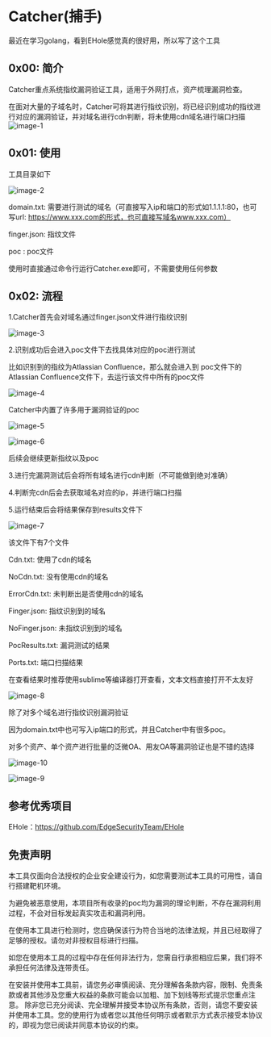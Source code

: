 # Catcher(捕手)

最近在学习golang，看到EHole感觉真的很好用，所以写了这个工具

## 0x00: 简介

Catcher重点系统指纹漏洞验证工具，适用于外网打点，资产梳理漏洞检查。

在面对大量的子域名时，Catcher可将其进行指纹识别，将已经识别成功的指纹进行对应的漏洞验证，并对域名进行cdn判断，将未使用cdn域名进行端口扫描
![image-1](https://github.com/wudijun/Catcher/blob/master/image/1.png)


## 0x01: 使用

工具目录如下

![image-2](https://github.com/wudijun/Catcher/blob/master/image/2.png)

domain.txt: 需要进行测试的域名（可直接写入ip和端口的形式如1.1.1.1:80，也可写url: https://www.xxx.com的形式，也可直接写域名www.xxx.com）

finger.json: 指纹文件

poc : poc文件



使用时直接通过命令行运行Catcher.exe即可，不需要使用任何参数

## 0x02: 流程

1.Catcher首先会对域名通过finger.json文件进行指纹识别

![image-3](https://github.com/wudijun/Catcher/blob/master/image/3.png)

2.识别成功后会进入poc文件下去找具体对应的poc进行测试

比如识别到的指纹为Atlassian Confluence，那么就会进入到 poc文件下的Atlassian Confluence文件下，去运行该文件中所有的poc文件

![image-4](https://github.com/wudijun/Catcher/blob/master/image/4.png)

 Catcher中内置了许多用于漏洞验证的poc

![image-5](https://github.com/wudijun/Catcher/blob/master/image/5.png)

![image-6](https://github.com/wudijun/Catcher/blob/master/image/6.png)

后续会继续更新指纹以及poc

3.进行完漏洞测试后会将所有域名进行cdn判断（不可能做到绝对准确）

4.判断完cdn后会去获取域名对应的ip，并进行端口扫描

5.运行结束后会将结果保存到results文件下

![image-7](https://github.com/wudijun/Catcher/blob/master/image/7.png)

该文件下有7个文件 

Cdn.txt: 使用了cdn的域名

NoCdn.txt: 没有使用cdn的域名

ErrorCdn.txt: 未判断出是否使用cdn的域名

Finger.json: 指纹识别到的域名

NoFinger.json: 未指纹识别到的域名

PocResults.txt: 漏洞测试的结果

Ports.txt: 端口扫描结果

 

在查看结果时推荐使用sublime等编译器打开查看，文本文档直接打开不太友好

![image-8](https://github.com/wudijun/Catcher/blob/master/image/8.png)

除了对多个域名进行指纹识别漏洞验证

因为domain.txt中也可写入ip端口的形式，并且Catcher中有很多poc。

对多个资产、单个资产进行批量的泛微OA、用友OA等漏洞验证也是不错的选择

![image-10](https://github.com/wudijun/Catcher/blob/master/image/10.png)

![image-9](https://github.com/wudijun/Catcher/blob/master/image/9.png) 



## 参考优秀项目

EHole：https://github.com/EdgeSecurityTeam/EHole

## 免责声明
本工具仅面向合法授权的企业安全建设行为，如您需要测试本工具的可用性，请自行搭建靶机环境。

为避免被恶意使用，本项目所有收录的poc均为漏洞的理论判断，不存在漏洞利用过程，不会对目标发起真实攻击和漏洞利用。

在使用本工具进行检测时，您应确保该行为符合当地的法律法规，并且已经取得了足够的授权。请勿对非授权目标进行扫描。

如您在使用本工具的过程中存在任何非法行为，您需自行承担相应后果，我们将不承担任何法律及连带责任。

在安装并使用本工具前，请您务必审慎阅读、充分理解各条款内容，限制、免责条款或者其他涉及您重大权益的条款可能会以加粗、加下划线等形式提示您重点注意。 除非您已充分阅读、完全理解并接受本协议所有条款，否则，请您不要安装并使用本工具。您的使用行为或者您以其他任何明示或者默示方式表示接受本协议的，即视为您已阅读并同意本协议的约束。
